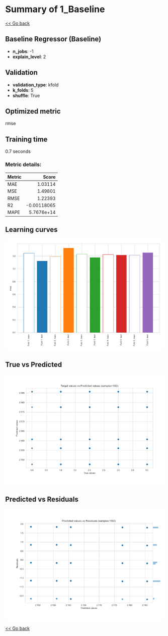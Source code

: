 # Summary of 1_Baseline

[<< Go back](../README.md)


## Baseline Regressor (Baseline)
- **n_jobs**: -1
- **explain_level**: 2

## Validation
 - **validation_type**: kfold
 - **k_folds**: 5
 - **shuffle**: True

## Optimized metric
rmse

## Training time

0.7 seconds

### Metric details:
| Metric   |       Score |
|:---------|------------:|
| MAE      |  1.03114    |
| MSE      |  1.49801    |
| RMSE     |  1.22393    |
| R2       | -0.00118065 |
| MAPE     |  5.7676e+14 |



## Learning curves
![Learning curves](learning_curves.png)
## True vs Predicted

![True vs Predicted](true_vs_predicted.png)


## Predicted vs Residuals

![Predicted vs Residuals](predicted_vs_residuals.png)



[<< Go back](../README.md)
